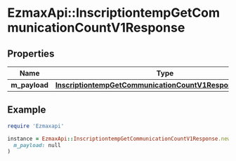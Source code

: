 # EzmaxApi::InscriptiontempGetCommunicationCountV1Response

## Properties

| Name | Type | Description | Notes |
| ---- | ---- | ----------- | ----- |
| **m_payload** | [**InscriptiontempGetCommunicationCountV1ResponseMPayload**](InscriptiontempGetCommunicationCountV1ResponseMPayload.md) |  |  |

## Example

```ruby
require 'Ezmaxapi'

instance = EzmaxApi::InscriptiontempGetCommunicationCountV1Response.new(
  m_payload: null
)
```


